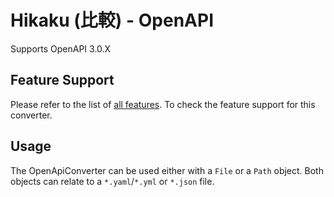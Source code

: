# Hikaku (比較) - OpenAPI

Supports OpenAPI 3.0.X

## Feature Support

Please refer to the list of [all features](features.md). To check the feature support for this converter.

## Usage

The OpenApiConverter can be used either with a `File` or a `Path` object. Both objects can relate to a `*.yaml`/`*.yml` or `*.json` file.